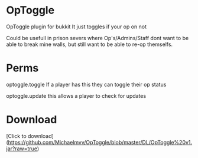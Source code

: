 OpToggle
========

OpToggle plugin for bukkit
It just toggles if your op on not

Could be usefull in prison severs where Op's/Admins/Staff dont want to be able to break mine walls, but still want to be able to re-op themselfs.

Perms
=====

optoggle.toggle
	If a player has this they can toggle their op status

optoggle.update
	this allows a player to check for updates

Download
========

[Click to download] (https://github.com/Michaelmvv/OpToggle/blob/master/DL/OpToggle%20v1.jar?raw=true)
